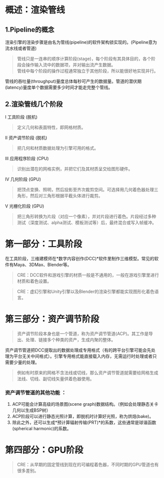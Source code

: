 # 概述：渲染管线    

## 1.Pipeline的概念

渲染引擎的渲染步骤是由名为管线(pipeline)的软件架构锁实现的。(Pipeline意为流水线或者管道)    

> 管线只是一连串的顺序计算阶段(stage)，每个阶段有其具体目的，各个阶段会操作输入流中的数据项，并对输出流产生数据。    
> 管线中每个阶段的操作过程通常独立于其他阶段，所以能很好地实现并行。    

管线的吞吐量(throughput)量度总体每秒可产生的数据量。管道的潜伏期(latency)量度单个数据需要多少时间才能走完整个管线。    

## 2.渲染管线几个阶段    

Ⅰ 工具阶段 (脱机)  
 
> 定义几何和表面特性，即网格材质。  

Ⅱ 资产调节阶段 (脱机)  

> 把几何和材质数据处理为引擎可用的格式。  

Ⅲ 应用程序阶段 (CPU)  

> 识别出潜在的网格实例，并把它们及其材质呈交给图形硬件。  

Ⅳ 几何阶段 (GPU)  

> 把顶点变换、照明，然后投影至齐次裁剪空间。可选择用几何着色器处理三角形，然后对三角形根据平截头体进行裁剪。    

Ⅴ 光栅化阶段 (GPU)    

> 把三角形转换为片段（对应一个像素），并对片段进行着色。片段经过多种测试（深度测试、alpha测试、模板测试等）后，最终混合或写入帧缓冲。    



# 第一部分：工具阶段    

在工具阶段，三维建模师在*数字内容创作(DCC)*软件里制作三维模型。常见的软件有Maya、3DMax、Blender等。    

> CRE：DCC软件和游戏引擎的材质一般是不通用的，一般在游戏引擎里进行材质和着色设置。    

> CRE：虚幻引擎和Unity引擎以及Blender的渲染引擎都能实现图形化着色语言。    

# 第三部分：资产调节阶段    

> 资产调节阶段本身也是一个管道，称为资产调节管道(ACP)。其工作是导出、处理、链接多个种类的资产，生成内聚的整体。    

资产调节管道把DCC提取出的数据处理成专用格式（有的跨平台引擎可能会先处理为平台无关中间格式）。引擎专用格式能直接载入内存，无需运行时处理或者只需要少量的处理。    

> 例如有时原来的网格不含法线或切线，那么资产调节管道就需要给网格生成法线、切线、副切线矢量供着色器使用。    




### 资产调节管道的其他功能 ：  

1. ACP可能会计算高级的场景图(scene graph)数据结构。（例如会处理静态关卡几何以生成BSP树）  
2. ACP阶段可以进行静态光照计算，即脱机时计算好光照，称为烘焙(bake)。    
3. 除此之外，还可以生成*预计算辐射传输(PRT)*的系数，这些通常是球谐函数(spherical harmonic)的系数。    


# 第四部分：GPU阶段   

> CRE：从早期的固定管线到现在的可编程着色器，不同时期的GPU管道也有很多差别。    


















